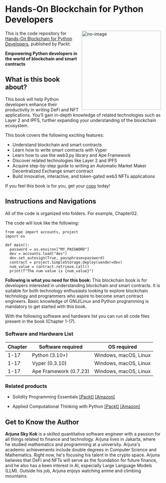 # Hands-On Blockchain for Python Developers

<a href="https://www.packtpub.com/product/hands-on-blockchain-for-python-developers/9781788627856"><img src="https://content.packt.com/_/image/original/B09346/cover_image_large.jpg" alt="no-image" height="256px" align="right"></a>

This is the code repository for [Hands-On Blockchain for Python Developers](https://www.packtpub.com/product/hands-on-blockchain-for-python-developers/9781788627856), published by Packt.

**Empowering Python developers in the world of blockchain and smart contracts**

## What is this book about?
This book will help Python developers enhance their productivity in writing DeFi and NFT applications. You’ll gain in-depth knowledge of related technologies such as Layer 2 and IPFS, further expanding your understanding of the blockchain ecosystem.	

This book covers the following exciting features:
* Understand blockchain and smart contracts
* Learn how to write smart contracts with Vyper
* Learn how to use the web3.py library and Ape Framework
* Discover related technologies like Layer 2 and IPFS
* Acquire step-by-step guide to writing an Automatic Market Maker Decentralized Exchange smart contract
* Build innovative, interactive, and token-gated web3 NFTs applications

If you feel this book is for you, get your [copy](https://www.amazon.com/Hands-Blockchain-Python-Developers-decentralized/dp/1788627857/ref=tmm_pap_swatch_0?_encoding=UTF8&dib_tag=se&dib=eyJ2IjoiMSJ9.5yGHuu2XILvZkjvi43jUXS_wTDXnXVqrGF2Gbcj_r6rGjHj071QN20LucGBJIEps.gTuxBJlfeGiFT7ulb69lgTXoCYlJh3QsUId6jE9IMfQ&qid=1718197586&sr=8-1) today!


## Instructions and Navigations
All of the code is organized into folders. For example, Chapter02.

The code will look like the following:
```
from ape import accounts, project
import os

def main():
  password = os.environ["MY_PASSWORD"]
  dev = accounts.load("dev")
  dev.set_autosign(True, passphrase=password)
  contract = project.SimpleStorage.deploy(sender=dev)
  num_value = contract.retrieve.call()
  print(f"The num value is {num_value}")

```

**Following is what you need for this book:**
This blockchain book is for developers interested in understanding blockchain and smart contracts. It is suitable for both technology enthusiasts looking to explore blockchain technology and programmers who aspire to become smart contract engineers. Basic knowledge of GNU/Linux and Python programming is mandatory to get started with this book.	

With the following software and hardware list you can run all code files present in the book (Chapter 1-17).
### Software and Hardware List
| Chapter | Software required | OS required |
| -------- | ------------------------------------ | ----------------------------------- |
| 1-17 | Python (3.10+) | Windows, macOS, Linux |
| 1-17 | Vyper (0.3.10) | Windows, macOS, Linux |
| 1-17 | Ape Framework (0.7.23) | Windows, macOS, Linux |


### Related products
* Solidity Programming Essentials [[Packt]](https://www.packtpub.com/product/solidity-programming-essentials-second-edition/9781803231181) [[Amazon]](https://www.amazon.com/Solidity-Programming-Essentials-building-contracts/dp/1803231181/ref=sr_1_1?dib=eyJ2IjoiMSJ9.OBO2_BPHZ0fx0FDTZ7JgOh6OoI_hxyywMGqkECxlUIHdYDujxzpd1Ca8JUG3_Vj2YXr9l7Mryj0730NKVcab4C1F1dA61E11bceVe7RjYjbtpT7N1CyhT0WmF0KG5Hs08hS-iEumopfkpLZDAAIEQO9xhZiCgKProWLEmgJImTvSRVncNU-PGnEnrx1Sx4oF-I7QDplK9rDWAWxq_Vc7HbAr5U1kMc6p9LTlC2FSt9M.lHC1XH1aeTrVkCDrKE2_R2RBor0wk3KRoRfib7LHnQI&dib_tag=se&keywords=Solidity+Programming+Essentials&qid=1718198207&sr=8-1)

* Applied Computational Thinking with Python [[Packt]](https://www.packtpub.com/product/applied-computational-thinking-with-python-second-edition/9781837632305) [[Amazon]](https://www.amazon.com/Applied-Computational-Thinking-Python-real-world/dp/1837632308/ref=sr_1_1?crid=F5T0RPX6O2AI&dib=eyJ2IjoiMSJ9.CwCuQF8WXs6bOopFImpN4v1OdvHft9IkQ6ecs8WOBuF1G31FoyPOt0MiCIdYZv-pghH39hWF6Ty5AJ3052wGVBofscs8aJJyn5TWCafla5z5ZsBcbs5CPyl7TsXD5F21eamgaslrxlDHC5g9g3DLYz_cZQFSnnLXCqJaB1QseuE4aLkxzhAnS0dJEJuhYLRJ_HKORSQ1do28eVM0W00ISJmfIbSapMobuIQ5uj75yOQ.6YIa_-dJTCMChZ-DCn5M2MYMOA6aLf0GnOazj6UaFSc&dib_tag=se&keywords=Applied+Computational+Thinking+with+Python&qid=1718198257&sprefix=solidity+programming+essentials%2Caps%2C349&sr=8-1)

## Get to Know the Author
**Arjuna Sky Kok** 
is a skilled quantitative software engineer with a passion for all things related to finance and technology. Arjuna lives in Jakarta, where he studied mathematics and programming at a university. Arjuna's academic achievements include double degrees in Computer Science and Mathematics. Right now, he's focusing his talent in the crypto space. Arjuna believes that DeFi and NFTs will serve as the foundation for future finance, and he also has a keen interest in AI, especially Large Language Models (LLM). Outside his job, Arjuna enjoys watching anime and climbing mountains.


